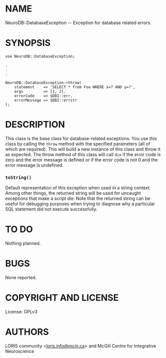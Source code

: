 # NAME

NeuroDB::DatabaseException -- Exception for database related errors.

# SYNOPSIS

    use NeuroDB::DatabaseException;

    .
    .
    .

    NeuroDB::DatabaseException->throw(
        statement    => 'SELECT * from Foo WHERE x=? AND y=?',
        args         => [1, 2],
        errorCode    => $DBI::err,
        errorMessage => $DBI::errstr
    );

# DESCRIPTION

This class is the base class for database-related exceptions. You use this
class by calling the `throw` method with the specified parameters (all of
which are required). This will build a new instance of this class and throw
it as expected. The throw method of this class will call `die` if the error
code is zero and the error message is defined or if the error code is not
0 and the error message is undefined.

### `toString()`

Default representation of this exception when used in a string context.
Among other things, the returned string will be used for uncaught exceptions
that make a script die. Note that the returned string can be useful for debugging
purposes when trying to diagnose why a particular SQL statement did not execute
successfully.

# TO DO

Nothing planned.

# BUGS

None reported.

# COPYRIGHT AND LICENSE

License: GPLv3

# AUTHORS

LORIS community &lt;loris.info@mcin.ca> and McGill Centre for Integrative
Neuroscience
